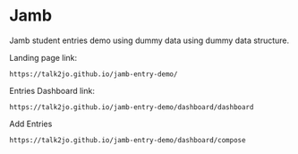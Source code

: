 # Jamb

Jamb student entries demo using dummy data using dummy data structure.

Landing page link:
```
https://talk2jo.github.io/jamb-entry-demo/
```
Entries Dashboard link:
```
https://talk2jo.github.io/jamb-entry-demo/dashboard/dashboard
```
Add Entries
```
https://talk2jo.github.io/jamb-entry-demo/dashboard/compose
```
